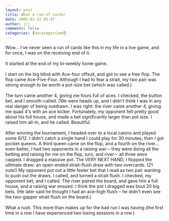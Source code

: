 ```yaml
---
layout: post
title: What a run of cards!
date: 2005-01-22 05:47
author: jrj
comments: false
categories: [Uncategorized]
---
```

Wow... I've never seen a run of cards like this in my life in a live game, and for once, I was on the receiving end of it.<br /><br />It started at the end of my bi-weekly home game.<br /><br />I start on the big blind with Ace-four offsuit, and got to see a free flop. The flop came Ace-Five-Four. Although I had to fear a strait, my two pair was strong enough to be worth a pot-size bet (which was called.)<br /><br />The turn came another 4, giving me fours full of aces. I checked, the button bet, and I smooth-called. (We were heads up, and I didn't think I was in any real danger of being outdrawn. I was right: the river came another 4, giving me quad 4's with an ace kicker. Fortunately, my opponent felt pretty good about his full house, and made a bet significantly larger than pot size. I raised him all-in, and he called. Beautiful.<br /><br />After winning the tournament, I headed over to a local casino and played some 6/12. I didn't catch a single hand I could play for 30 minutes, then I got pocket queens. A third queen came on the flop, and a fourth on the river... even better, I had two opponents in a raising war-- they were doing all the betting and raising for me on the flop, turn, and river-- all three were capped. I dragged a massive pot. The VERY NEXT HAND, I flopped the ultimate draw: an open-ended strait-flush draw with two overcards. (21 outs!) My opponent put out a little feeler bet that I read as two pair wanting to push out the draws. I called, and turned a strait flush. I checked, my opponent bet, and I called. The river paired the board, and gave him a full house, and a raising war ensued. I think the pot I dragged was bout 20 big bets. (He later said he thought I had an ace-high flush-- he didn't even see the two-gapper strait flush on the board.)<br /><br />What a rush. This more than makes up for the bad run I was having (the first time in a row I have experienced two losing sessions in a row.)
